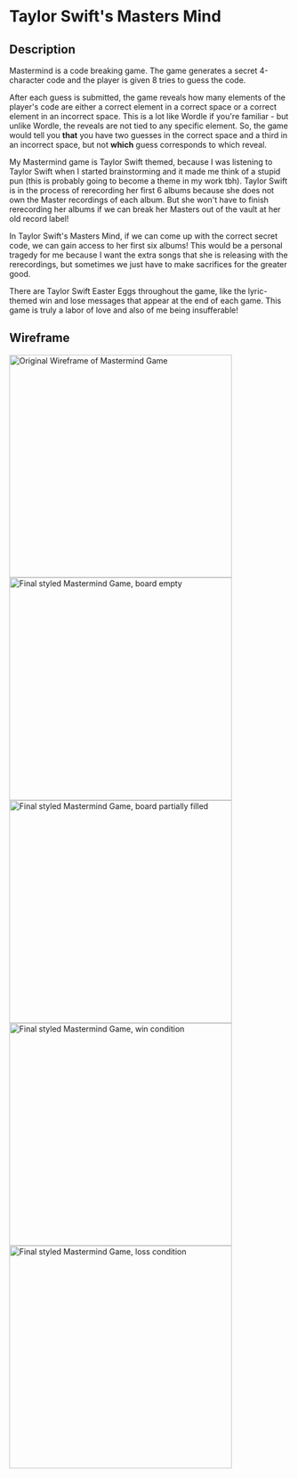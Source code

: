 # Taylor Swift's Masters Mind

## Description

Mastermind is a code breaking game. The game generates a secret 4-character code and the player is given 8 tries to guess the code.

After each guess is submitted, the game reveals how many elements of the player's code are either a correct element in a correct space or a correct element in an incorrect space. This is a lot like Wordle if you're familiar - but unlike Wordle, the reveals are not tied to any specific element. So, the game would tell you **that** you have two guesses in the correct space and a third in an incorrect space, but not **which** guess corresponds to which reveal.

My Mastermind game is Taylor Swift themed, because I was listening to Taylor Swift when I started brainstorming and it made me think of a stupid pun (this is probably going to become a theme in my work tbh). Taylor Swift is in the process of rerecording her first 6 albums because she does not own the Master recordings of each album. But she won't have to finish rerecording her albums if we can break her Masters out of the vault at her old record label!

In Taylor Swift's Masters Mind, if we can come up with the correct secret code, we can gain access to her first six albums! This would be a personal tragedy for me because I want the extra songs that she is releasing with the rerecordings, but sometimes we just have to make sacrifices for the greater good.

There are Taylor Swift Easter Eggs throughout the game, like the lyric-themed win and lose messages that appear at the end of each game. This game is truly a labor of love and also of me being insufferable!

## Wireframe

<img width="400" alt="Original Wireframe of Mastermind Game" src="https://user-images.githubusercontent.com/32117930/159987747-907e6132-fa90-4e6a-9393-0fdc480430ac.png">
<img width="400" alt="Final styled Mastermind Game, board empty" src="https://user-images.githubusercontent.com/32117930/159986939-ddadbdef-7295-4a70-a339-5e763710335d.png">
<img width="400" alt="Final styled Mastermind Game, board partially filled" src="https://user-images.githubusercontent.com/32117930/159986948-d7d173dd-ac53-4533-a1db-325cb22cc89e.png">
<img width="400" alt="Final styled Mastermind Game, win condition" src="https://user-images.githubusercontent.com/32117930/159986956-c384029a-3f5b-4db4-90a2-728b504a4645.png">
<img width="400" alt="Final styled Mastermind Game, loss condition" src="https://user-images.githubusercontent.com/32117930/159986960-5b9b3ec7-c603-4017-8c87-839f3edc7110.png">
